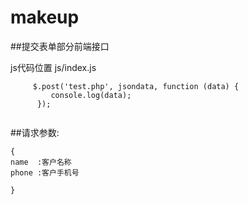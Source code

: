 # makeup

##提交表单部分前端接口

js代码位置 js/index.js

```
     $.post('test.php', jsondata, function (data) {
         console.log(data);
      });
        
```




##请求参数:
```
{
name  :客户名称
phone :客户手机号

}
```
